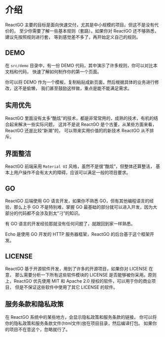 # 介绍

ReactGO 主要的目标是面向快速交付，尤其是中小规模的项目。但这不是没有代价的，
至少你需要了解一些基本规则（套路）。如果你对 ReactGO 还不够熟悉，建议先按照规则进行套，
等到感觉差不多了，再开始定义自己的规则。

## DEMO

在 `src/demo` 目录中，有一份 DEMO 代码，其中演示了许多规则，你可以对比本文档和代码，
快速了解如何制作你的第一个页面。

你可以将 DEMO 作为一个模板，复制粘贴成新页面，然后根据具体的业务进行修改，这不是偷懒，
我们甚至鼓励这样做，重点是能不能满足需求。

## 实用优先

ReactGO 里面没有太多“酷炫”的技术，都是非常常用的，成熟的技术，有机的结合起来解决一些实际问题，
这并不是说 ReactGO 是个古董，从某些方面来看，ReactGO 还是比较“新潮”的，
可以带来实用价值的的新技术 ReactGO 从不排斥。

## 界面整洁

ReactGO 前端采用 `Material UI` 风格，虽然不是很“酷炫”，但整体还算整洁，
基本上用户操作不会有太大的障碍，应该可以满足一般的项目要求。

## GO

ReactGO 后端使用 GO 语言开发，如果你不熟悉 GO，但有其他编程语言的经验，那么上手 GO
不是特别难，掌握 GO 最基础的部分就可以进入开发，因为大部分的代码都不会涉及到太“刁”的知识。

有 GO 语言的开发经验那就没有任何问题了，就跟回到家一样熟悉。

Echo 是使用 GO 开发的 HTTP 服务器框架，ReactGO 的后台基于这个框架开发。

## LICENSE

ReactGO 基于开源软件开发，用到了许多的开源项目，如果你对 LICENSE 在意，
那么需要分析一下所有这些软件模块的 LICENSE 是否能够被你采用。原则上，ReactGO
优先使用 MIT 和 Apache 2.0 授权的软件，可以用于你的商业项目，
但是不保证这些软件中使用了其它 LICENSE 的软件。

## 服务条款和隐私政策

在 ReactGO 系统中的某些地方，会显示隐私政策和服务条款的链接，
你可以将你的隐私政策和服务条款文件(html文件)放在项目目录，然后编译打包。
如果你的项目不在意这个，忽略就行了。
